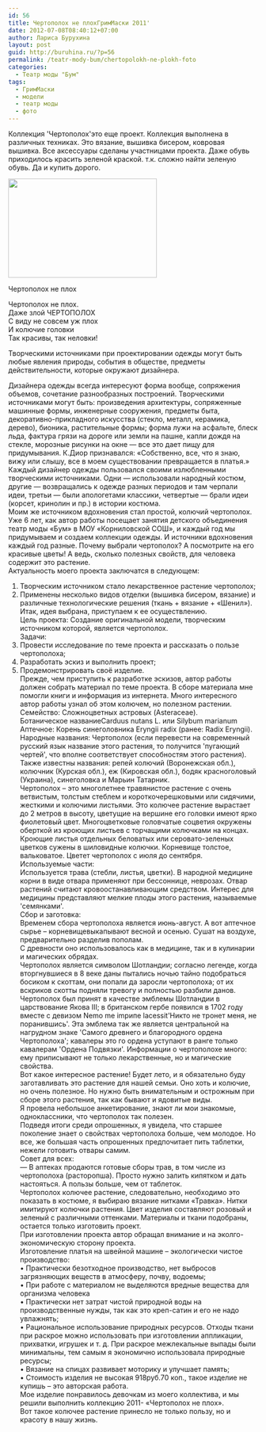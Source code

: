 ```yaml
---
id: 56
title: Чертополох не плохГримМаски 2011'
date: 2012-07-08T08:40:12+07:00
author: Лариса Бурухина
layout: post
guid: http://buruhina.ru/?p=56
permalink: /teatr-mody-bum/chertopolokh-ne-plokh-foto
categories:
  - Театр моды "Бум"
tags:
  - ГримМаски
  - модели
  - театр моды
  - фото
---
```

Коллекция 'Чертополох'это еще проект. Коллекция выполнена в различных техниках. Это вязание, вышивка бисером, ковровая вышивка. Все аксессуары сделаны участницами проекта. Даже обувь приходилось красить зеленой краской. т.к. сложно найти зеленую обувь. Да и купить дорого.  


<div id="attachment_1599" style="width: 310px" class="wp-caption alignnone">
  <a href="http://buruhina.ru/wp-content/uploads/2012/07/Чертополох-не-плох.jpg"><img aria-describedby="caption-attachment-1599" src="http://buruhina.ru/wp-content/uploads/2012/07/Чертополох-не-плох-300x200.jpg" alt="" width="300" height="200" class="size-medium wp-image-1599" srcset="http://buruhina.ru/wp-content/uploads/2012/07/Чертополох-не-плох-300x200.jpg 300w, http://buruhina.ru/wp-content/uploads/2012/07/Чертополох-не-плох-768x512.jpg 768w, http://buruhina.ru/wp-content/uploads/2012/07/Чертополох-не-плох-1024x683.jpg 1024w" sizes="(max-width: 300px) 100vw, 300px" /></a>
  
  <p id="caption-attachment-1599" class="wp-caption-text">
    Чертополох не плох
  </p>
</div>

Чертополох не плох.  
Даже злой ЧЕРТОПОЛОХ  
С виду не совсем уж плох  
И колючие головки  
Так красивы, так неловки!

Творческими источниками при проектировании одежды могут быть любые явления природы, события в обществе, предметы действительности, которые окружают дизайнера.  
<!--more-->

Дизайнера одежды всегда интересуют форма вообще, сопряжения объемов, сочетание разнообразных построений. Творческими источниками могут быть: произведения архитектуры, сопряженные машинные формы, инженерные сооружения, предметы быта, декоративно-прикладного искусства (стекло, металл, керамика, дерево), бионика, растительные формы; форма лужи на асфальте, блеск льда, фактура грязи на дороге или земли на пашне, капли дождя на стекле, морозные рисунки на окне — все это дает пищу для придумывания. К.Диор признавался: «Собственно, все, что я знаю, вижу или слышу, все в моем существовании превращается в платья.»  
Каждый дизайнер одежды пользовался своими излюбленными творческими источниками. Одни — использовали народный костюм, другие — возвращались к одежде разных периодов и там черпали идеи, третьи — были апологетами классики, четвертые — брали идеи (корсет, кринолин и пр.) в истории костюма.  
Моим же источником вдохновения стал простой, колючий чертополох. Уже 6 лет, как автор работы посещает занятия детского объединения театр моды «Бум» в МОУ «Корниловской СОШ», и каждый год мы придумываем и создаем коллекции одежды. И источники вдохновения каждый год разные. Почему выбрали чертополох? А посмотрите на его красивые цветы! А ведь, сколько полезных свойств, для человека содержит это растение.  
Актуальность моего проекта заключатся в следующем:  
1. Творческим источником стало лекарственное растение чертополох;  
2. Применены несколько видов отделки (вышивка бисером, вязание) и  
различные технологические решения (ткань + вязание + «Шенил»).  
Итак, идея выбрана, приступаем к ее осуществлению.  
Цель проекта: Создание оригинальной модели, творческим источником которой, является чертополох.  
Задачи:  
1. Провести исследование по теме проекта и рассказать о пользе чертополоха;  
2. Разработать эскиз и выполнить проект;  
3. Продемонстрировать своё изделие.  
Прежде, чем приступить к разработке эскизов, автор работы должен собрать материал по теме проекта. В сборе материала мне помогли книги и информация из интернета. Много интересного автор работы узнал об этом колючем, но полезном растении.  
Семейство: Сложноцветных астровых (Asteraceae).  
Ботаническое названиеCarduus nutans L. или Silybum marianum  
Аптечное: Корень синеголовника Eryngii radix (ранее: Radix Eryngii).  
Народные названия: Чертополох (если перевести на современный русский язык название этого растения, то получится 'пугающий чертей', что вполне соответствует способностям этого растения). Также известны названия: репей колючий (Воронежская обл.), колючник (Курская обл.), еж (Кировская обл.), бодяк красноголовый (Украина), синеголовка и Марьин Татарник.  
Чертополох – это многолетнее травянистое растение с очень ветвистым, толстым стеблем и короткочерешковыми или сидячими, жесткими и колючими листьями. Это колючее растение вырастает до 2 метров в высоту, цветущие на вершине его головки имеют ярко фиолетовый цвет. Многоцветковые головчатые соцветия окружены оберткой из кроющих листьев с торчащими колючками на концах. Кроющие листья отдельных беловатых или серовато-зеленых цветков сужены в шиловидные колючки. Корневище толстое, вальковатое. Цветет чертополох с июля до сентября.  
Используемые части:  
Используется трава (стебли, листья, цветки). В народной медицине корни в виде отвара применяют при бессоннице, неврозах. Отвар растений считают кровоостанавливающим средством. Интерес для медицины представляют мелкие плоды этого растения, называемые 'семянками'.  
Сбор и заготовка:  
Временем сбора чертополоха является июнь-август. А вот аптечное сырье – корневищевыкапывают весной и осенью. Сушат на воздухе, предварительно разделив пополам.  
С древности оно использовалось как в медицине, так и в кулинарии и магических обрядах.  
Чертополох является символом Шотландии; согласно легенде, когда вторгнувшиеся в 8 веке даны пытались ночью тайно подобраться босиком к скоттам, они попали да заросли чертополоха; от их вскриков скотты подняли тревогу и полностью разбили данов. Чертополох был принят в качестве эмблемы Шотландии в царствование Якова III; в британском гербе появился в 1702 году вместе с девизом Nemo me imрипе lacessit'Никто не тронет меня, не поранившись'. Эта эмблема так же является центральной на нагрудном знаке 'Самого древнего и благородного ордена Чертополоха'; кавалеры это го ордена уступают в ранге только кавалерам 'Ордена Подвязки'. Информации о чертополохе много: ему приписывают не только лекарственные, но и магические свойства.  
Вот какое интересное растение! Будет лето, и я обязательно буду заготавливать это растение для нашей семьи. Оно хоть и колючие, но очень полезное. Но нужно быть внимательным и острожным при сборе этого растения, так как бывают и ядовитые виды.  
Я провела небольшое анкетирование, знают ли мои знакомые, одноклассники, что чертополох так полезен.  
Подведя итоги среди опрошенных, я увидела, что старшее поколение знает о свойствах чертополоха больше, чем молодое. Но все, же большая часть опрошенных предпочитает пить таблетки, нежели готовить отвары самим.  
Совет для всех:  
&#8212; В аптеках продаются готовые сборы трав, в том числе из чертополоха (расторопша). Просто нужно залить кипятком и дать настояться. А пользы больше, чем от таблеток.  
Чертополох колючее растение, следовательно, необходимо это показать в костюме, я выбираю вязание нитками «Травка». Нитки имитируют колючки растения. Цвет изделия составляют розовый и зеленый с различными оттенками. Материалы и ткани подобраны, остается только изготовить проект.  
При изготовлении проекта автор обращал внимание и на эколго-экономическую сторону проекта.  
Изготовление платья на швейной машине – экологически чистое производство:  
• Практически безотходное производство, нет выбросов загрязняющих веществ в атмосферу, почву, водоемы;  
• При работе с материалом не выделяются вредные вещества для организма человека  
• Практически нет затрат чистой природной воды на производственные нужды, так как это креп-сатин и его не надо увлажнять;  
• Рациональное использование природных ресурсов. Отходы ткани при раскрое можно использовать при изготовлении аппликации, прихватки, игрушек и т. д. При раскрое межлекальные выпады были минимальны, тем самым я экономично использовала природные ресурсы;  
• Вязание на спицах развивает моторику и улучшает память;  
• Стоимость изделия не высокая 918руб.70 коп., такое изделие не купишь – это авторская работа.  
Мое изделие понравилось девочкам из моего коллектива, и мы решили выполнить коллекцию 2011- «Чертополох не плох».  
Вот такое колючее растение принесло не только пользу, но и красоту в нашу жизнь.